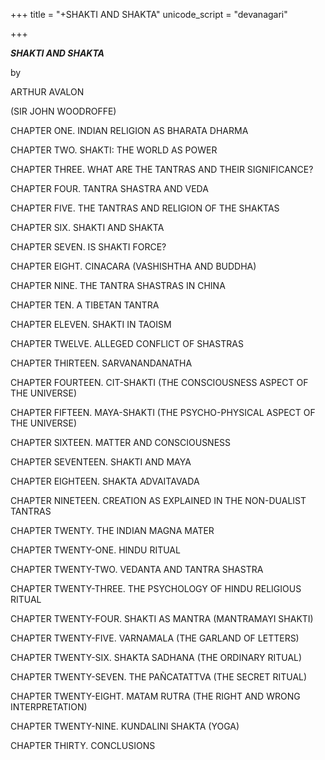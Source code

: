 +++
title = "+SHAKTI AND SHAKTA"
unicode_script = "devanagari"

+++


***SHAKTI AND SHAKTA***

by

ARTHUR AVALON

\(SIR JOHN WOODROFFE\)







CHAPTER ONE. INDIAN RELIGION AS BHARATA DHARMA

CHAPTER TWO. SHAKTI: THE WORLD AS POWER

CHAPTER THREE. WHAT ARE THE TANTRAS AND THEIR SIGNIFICANCE?

CHAPTER FOUR. TANTRA SHASTRA AND VEDA

CHAPTER FIVE. THE TANTRAS AND RELIGION OF THE SHAKTAS

CHAPTER SIX. SHAKTI AND SHAKTA

CHAPTER SEVEN. IS SHAKTI FORCE?

CHAPTER EIGHT. CINACARA \(VASHISHTHA AND BUDDHA\)

CHAPTER NINE. THE TANTRA SHASTRAS IN CHINA

CHAPTER TEN. A TIBETAN TANTRA

CHAPTER ELEVEN. SHAKTI IN TAOISM

CHAPTER TWELVE. ALLEGED CONFLICT OF SHASTRAS

CHAPTER THIRTEEN. SARVANANDANATHA

CHAPTER FOURTEEN. CIT-SHAKTI \(THE CONSCIOUSNESS ASPECT OF THE UNIVERSE\)

CHAPTER FIFTEEN. MAYA-SHAKTI \(THE PSYCHO-PHYSICAL ASPECT OF THE UNIVERSE\)

CHAPTER SIXTEEN. MATTER AND CONSCIOUSNESS

CHAPTER SEVENTEEN. SHAKTI AND MAYA

CHAPTER EIGHTEEN. SHAKTA ADVAITAVADA

CHAPTER NINETEEN. CREATION AS EXPLAINED IN THE NON-DUALIST TANTRAS

CHAPTER TWENTY. THE INDIAN MAGNA MATER

CHAPTER TWENTY-ONE. HINDU RITUAL

CHAPTER TWENTY-TWO. VEDANTA AND TANTRA SHASTRA

CHAPTER TWENTY-THREE. THE PSYCHOLOGY OF HINDU RELIGIOUS RITUAL

CHAPTER TWENTY-FOUR. SHAKTI AS MANTRA \(MANTRAMAYI SHAKTI\)

CHAPTER TWENTY-FIVE. VARNAMALA \(THE GARLAND OF LETTERS\)

CHAPTER TWENTY-SIX. SHAKTA SADHANA \(THE ORDINARY RITUAL\)

CHAPTER TWENTY-SEVEN. THE PAÑCATATTVA \(THE SECRET RITUAL\)

CHAPTER TWENTY-EIGHT. MATAM RUTRA \(THE RIGHT AND WRONG INTERPRETATION\)

CHAPTER TWENTY-NINE. KUNDALINI SHAKTA \(YOGA\)

CHAPTER THIRTY. CONCLUSIONS



